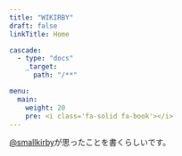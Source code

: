```yaml
---
title: "WIKIRBY"
draft: false
linkTitle: Home

cascade:
  - type: "docs"
    _target:
      path: "/**"

menu:
  main:
    weight: 20
    pre: <i class='fa-solid fa-book'></i>
---
```


[@smallkirby](https://twitter.com/smallkirby)が思ったことを書くらしいです。
